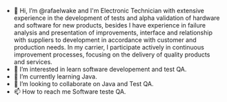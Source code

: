 - 👋 Hi, I’m @rafaelwake and I'm Electronic Technician with extensive experience in the development of tests and alpha validation of hardware and software for new products, 
besides I have experience in failure analysis and presentation of improvements, interface and relationship with suppliers to development in 
accordance with customer and production needs. 
In my carrier, I participate actively in continuous improvement processes, focusing on the delivery of quality products and services.
- 👀 I’m interested in learn software developement and test QA.
- 🌱 I’m currently learning Java.
- 💞️ I’m looking to collaborate on Java and Test QA.
- 📫 How to reach me Software teste QA.


<!---
rafaelwake/rafaelwake is a ✨ special ✨ repository because its `README.md` (this file) appears on your GitHub profile.
You can click the Preview link to take a look at your changes.
--->
